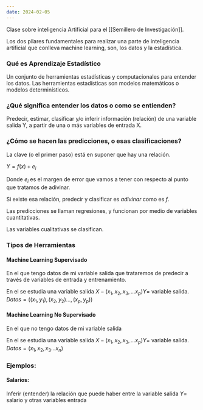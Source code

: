 ```yaml
---
date: 2024-02-05
---
```


Clase sobre inteligencia Artificial para el [[Semillero de Investigación]].

Los dos pilares fundamentales para realizar una parte de inteligencia artificial que conlleva machine learning, son, los datos y la estadística.
### Qué es Aprendizaje Estadístico
Un conjunto de herramientas estadísticas y computacionales para entender los datos.
Las herramientas estadísticas son modelos matemáticos o modelos determinísticos.
### ¿Qué significa entender los datos o como se entienden?
Predecir, estimar, clasificar y/o inferir información (relación) de una variable salida Y, a partir de una o más variables de entrada X.
### ¿Cómo se hacen las predicciones, o esas clasificaciones?
La clave (o el primer paso) está en suponer que hay una relación.

$Y = f(x)+e_i$

Donde $e_i$ es el margen de error que vamos a tener con respecto al punto que tratamos de adivinar.


Si existe esa relación, predecir y clasificar es *adivinar* como es *f*.

Las predicciones se llaman regresiones, y funcionan por medio de variables cuantitativas.

Las variables cualitativas se clasifican.

### Tipos de Herramientas
#### Machine Learning Supervisado
En el que tengo datos de mi variable salida que trataremos de predecir a través de variables de entrada y entrenamiento.


En el se estudia una variable salida $X-(x_1,x_2,x_3,...x_p)Y =$ variable salida.
$Datos = ((x_1,y_1),(x_2,y_2)...,(x_p,y_p))$
#### Machine Learning No Supervisado
En el que no tengo datos de mi variable salida

En el se estudia una variable salida $X-(x_1,x_2,x_3,...x_p)Y =$ variable salida.
$Datos = (x_1,x_2,x_3...x_n)$

### Ejemplos:
#### Salarios:
Inferir (entender) la relación que puede haber entre la variable salida
$Y=$ salario
y otras variables entrada
